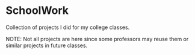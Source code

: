 SchoolWork
==========

Collection of projects I did for my college classes. 

NOTE: Not all projects are here since some professors may reuse them or similar projects in future classes.
